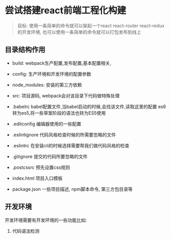 # 尝试搭建react前端工程化构建

>目标: 使用一条简单的命令就可以架起一个react react-router react-redux的开发环境, 也可以使用一条简单的命令就可以打包发布到线上

## 目录结构作用

- build:          webpack生产配置,发布配置,基本配置相关,

- config:         生产环境和开发环境的配置参数

- node_modules:   安装的第三方依赖

- src:            项目源码, webpack会对该目录下代码做特殊处理

- .babelrc        babel配置文件,当babel启动的时候,会找该文件,读取这里的配置 es6转为es5,将一些草案阶段的语法也转为ES5使用

- .editconfig     编辑器使用的一些配置

- .eslintignore   代码风格检查时候的所需要忽略的文件

- .eslintrc       在安装cli的时候选择需要帮我们做代码风格的检查

- .gitignore      提交的代码所要忽略的文件

- .postcssrc      预先设置css规则

- index.html      项目入口模板

- package.json    一些项目描述, npm脚本命令, 第三方包目录等

## 开发环境

开发环境需要有开发环境的一些功能比如:

1. 代码语法检测
